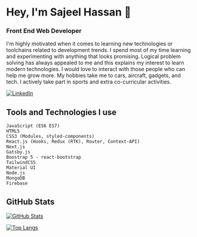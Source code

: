 # Hey, I'm Sajeel Hassan 👋

### Front End Web Developer

I'm highly motivated when it comes to learning new technologies or toolchains related to development trends. I spend most of my time learning and experimenting with anything that looks promising. Logical problem solving has always appealed to me and this explains my interest to learn modern technologies.
I would love to interact with those people who can help me grow more.
My hobbies take me to cars, aircraft, gadgets, and tech.
I actively take part in sports and extra co-curricular activities.


[![LinkedIn](https://img.shields.io/badge/LinkedIn-SajeelHassan-blue)](https://www.linkedin.com/in/sajeelhassan/)
<!-- [![Website](https://img.shields.io/badge/Website-justinpaulhammond.com-green)](https://.com) -->

## Tools and Technologies I use

    JavaScript (ES6 ES7)
    HTML5
    CSS3 (Modules, styled-components)
    React.js (Hooks, Redux (RTK), Router, Context-API)
    Next.js
    Gatsby.js
    Boostrap 5 - react-bootstrap
    TailwindCSS
    Material UI
    Node.js
    MongoDB
    Firebase

## GitHub Stats

[![GitHub Stats](https://github-readme-stats.vercel.app/api?username=sajeelhassan&show_icons=true&icon_color=805AD5&text_color=718096&bg_color=ffffff00&hide_title=true&include_all_commits=true&count_private=true&hide_border=true)](https://www.linkedin.com/in/sajeelhassan/)

[![Top Langs](https://github-readme-stats.vercel.app/api/top-langs/?username=sajeelhassan&layout=compact&icon_color=805AD5&text_color=718096&bg_color=ffffff00&hide_border=true&langs_count=8&hide=Blade,Hack)](https://www.linkedin.com/in/sajeelhassan/)


